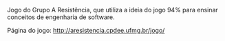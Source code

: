 Jogo do Grupo A Resistência, que utiliza a ideia do jogo 94% para ensinar conceitos de engenharia de software.

Página do jogo: http://aresistencia.cpdee.ufmg.br/jogo/

